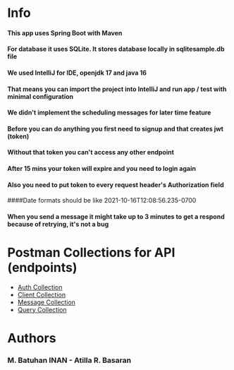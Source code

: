 # Info

#### This app uses Spring Boot with Maven
#### For database it uses SQLite. It stores database locally in sqlitesample.db file

#### We used IntelliJ for IDE, openjdk 17 and java 16
#### That means you can import the project into IntelliJ and run app / test with minimal configuration

#### We didn't implement the scheduling messages for later time feature

#### Before you can do anything you first need to signup and that creates jwt (token)
#### Without that token you can't access any other endpoint 
#### After 15 mins your token will expire and you need to login again
#### Also you need to put token to every request header's Authorization field
####Date formats should be like 2021-10-16T12:08:56.235-0700
#### When you send a message it might take up to 3 minutes to get a respond because of retrying, it's not a bug

# Postman Collections for API (endpoints)

* [Auth Collection](Auth.postman_collection.json)
* [Client Collection](Client.postman_collection.json)
* [Message Collection](Message.postman_collection.json)
* [Query Collection](Query.postman_collection.json)




# Authors
### M. Batuhan INAN - Atilla R. Basaran